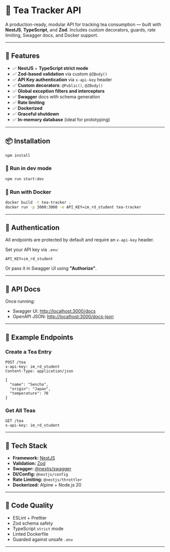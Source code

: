 # 🍵 Tea Tracker API

A production-ready, modular API for tracking tea consumption — built with **NestJS**, **TypeScript**, and **Zod**. Includes custom decorators, guards, rate limiting, Swagger docs, and Docker support.

---

## 🚀 Features

* ✅ **NestJS** + **TypeScript strict mode**
* ✅ **Zod-based validation** via custom `@ZBody()`
* ✅ **API Key authentication** via `x-api-key` header
* ✅ **Custom decorators**: `@Public()`, `@ZBody()`
* ✅ **Global exception filters and interceptors**
* ✅ **Swagger** docs with schema generation
* ✅ **Rate limiting**
* ✅ **Dockerized**
* ✅ **Graceful shutdown**
* ✅ **In-memory database** (ideal for prototyping)

---

## 📦 Installation

```bash
npm install
```

### 🧪 Run in dev mode

```bash
npm run start:dev
```

### 🐳 Run with Docker

```bash
docker build -t tea-tracker .
docker run -p 3000:3000 -e API_KEY=im_rd_student tea-tracker
```

---

## 🔐 Authentication

All endpoints are protected by default and require an `x-api-key` header.

Set your API key via `.env`:

```
API_KEY=im_rd_student
```

Or pass it in Swagger UI using **"Authorize"**.

---

## 📘 API Docs

Once running:

* Swagger UI: [http://localhost:3000/docs](http://localhost:3000/docs)
* OpenAPI JSON: [http://localhost:3000/docs-json](http://localhost:3000/docs-json)

---

## 🧪 Example Endpoints

### Create a Tea Entry

```http
POST /tea
x-api-key: im_rd_student
Content-Type: application/json

{
  "name": "Sencha",
  "origin": "Japan",
  "temperature": 70
}
```

### Get All Teas

```http
GET /tea
x-api-key: im_rd_student
```

---

## 💠 Tech Stack

* **Framework:** [NestJS](https://nestjs.com/)
* **Validation:** [Zod](https://zod.dev/)
* **Swagger:** [@nestjs/swagger](https://docs.nestjs.com/openapi/introduction)
* **DI/Config:** `@nestjs/config`
* **Rate Limiting:** `@nestjs/throttler`
* **Dockerized:** Alpine + Node.js 20

---

## 𞷼 Code Quality

* ESLint + Prettier
* Zod schema safety
* TypeScript `strict` mode
* Linted Dockerfile
* Guarded against unsafe `.env`

---
